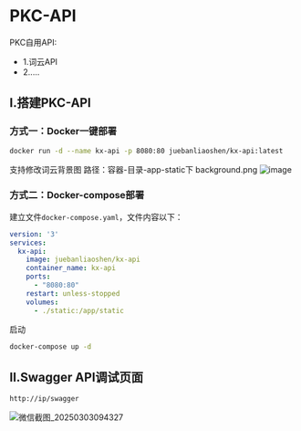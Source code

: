 # PKC-API
PKC自用API:
- 1.词云API
- 2.....

## Ⅰ.搭建PKC-API
### 方式一：Docker一键部署
```bash
docker run -d --name kx-api -p 8080:80 juebanliaoshen/kx-api:latest
```
支持修改词云背景图
路径：容器-目录-app-static下
background.png
![image](https://github.com/user-attachments/assets/d7135f1a-6d74-4539-bbb9-e0b7235233cd)


### 方式二：Docker-compose部署
建立文件`docker-compose.yaml`，文件内容以下：
```yaml
version: '3'
services:
  kx-api:
    image: juebanliaoshen/kx-api
    container_name: kx-api
    ports:
      - "8080:80"
    restart: unless-stopped
    volumes:
      - ./static:/app/static
```
启动
```bash
docker-compose up -d
```
## Ⅱ.Swagger API调试页面
```html
http://ip/swagger


```
![微信截图_20250303094327](https://github.com/user-attachments/assets/0d72aaf2-600b-4e7f-92bc-e8d776a990d2)


